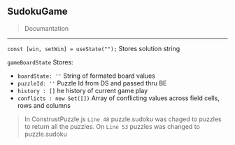 ## SudokuGame

> Documantation

---

`const [win, setWin] = useState("");` Stores solution string

`gameBoardState` Stores:

- `boardState: ''` String of formated board values
- `puzzleId: ''` Puzzle Id from DS and passed thru BE
- `history : []` he history of current game play
- `conflicts : new Set([])` Array of conflicting values across field cells, rows and columns

> In ConstrustPuzzle.js `Line 48` puzzle.sudoku was chaged to puzzles to return all the puzzles. On `Line 53` puzzles was changed to puzzle.sudoku
